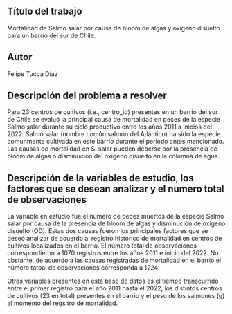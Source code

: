 ## Título del trabajo
Mortalidad de Salmo salar por causa de bloom de algas y oxígeno disuelto para un barrio del sur de Chile.

## Autor
Felipe Tucca Díaz

## Descripción del problema a resolver
Para 23 centros de cultivos (i.e., centro_id) presentes en un barrio del sur de Chile se evaluó la principal causa de mortalidad en peces de la especie Salmo salar durante su ciclo productivo entre los años 2011 a inicios del 2022. Salmo salar (nombre común salmón del Atlántico) ha sido la especie comunmente cultivada en este barrio durante el periodo antes mencionado. Las causas de mortalidad en S. salar pueden deberse por la presencia de bloom de algas o disminución del oxígeno disuelto en la columna de agua. 

## Descripción de la variables de estudio, los factores que se desean analizar y el numero total de observaciones
La variable en estudio fue el número de peces muertos de la especie Salmo salar por causa de la presencia de bloom de algas y disminución de oxígeno disuelto (OD). Estas dos causas fueron los principales factores que se deseó analizar de acuerdo al registro histórico de mortalidad en centros de cultivos localizados en el barrio. El número total de observaciones correspondieron a 1070 registros entre los años 2011 e inicio del 2022. No obstante, de acuerdo a las causas registradas de mortalidad en el barrio el número tatoal de observaciones corresponda a 1224.

Otras variables presentes en esta base de datos es el tiempo transcurrido entre el primer registro para el año 2011 hasta el 2022, los distintos centros de cultivos (23 en total) presentes en el barrio y el peso de los salmones (g) al momento del regsitro de mortalidad.



